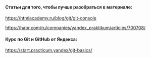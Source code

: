 #### Статьи для того, чтобы лучше разобраться в материале:

https://htmlacademy.ru/blog/git/git-console

https://habr.com/ru/companies/yandex_praktikum/articles/700708/

#### Курс по Git и GitHub от Яндекса:

https://start.practicum.yandex/git-basics/
